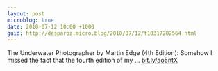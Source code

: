 ```yaml
---
layout: post
microblog: true
date: 2010-07-12 10:00 +1000
guid: http://desparoz.micro.blog/2010/07/12/t18317282564.html
---
```

The Underwater Photographer by Martin Edge (4th Edition): Somehow I missed the fact that the fourth edition of my ... [bit.ly/ao5ntX](http://bit.ly/ao5ntX)
